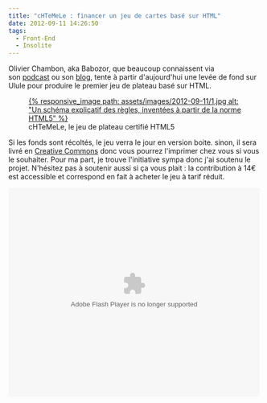 ```yaml
---
title: "cHTeMeLe : financer un jeu de cartes basé sur HTML"
date: 2012-09-11 14:26:50
tags:
  - Front-End
  - Insolite
---
```


Olivier Chambon, aka Babozor, que beaucoup connaissent via son [podcast](http://www.lagrottedubarbu.com/) ou son [blog](http://www.travailleursduweb.com/), tente à partir d'aujourd'hui une levée de fond sur Ulule pour produire le premier jeu de plateau basé sur HTML.

<!-- more -->

<figure>
<a data-featherlight="image" href="/assets/images/2012-09-11/1.jpg" title="Voir en plus grand">
      {% responsive_image path: assets/images/2012-09-11/1.jpg alt: "Un schéma explicatif des règles, inventées à partir de la norme HTML5" %}
  </a>
  <figcaption>cHTeMeLe, le jeu de plateau certifié HTML5</figcaption>
</figure>

Si les fonds sont récoltés, le jeu verra le jour en version boite. sinon, il sera livré en [Creative Commons](http://creativecommons.org/licenses/by-nc/3.0/fr/ "Creative Commons (CC BY-NC 3.0)") donc vous pourrez l'imprimer chez vous si vous le souhaiter. Pour ma part, je trouve l'initiative sympa donc j'ai soutenu le projet. N'hésitez pas à soutenir aussi si ça vous plait&nbsp;: la contribution à 14€ est accessible et correspond en fait à acheter le jeu à tarif réduit.

<object width="500" height="415" classid="clsid:d27cdb6e-ae6d-11cf-96b8-444553540000" codebase="//download.macromedia.com/pub/shockwave/cabs/flash/swflash.cab#version=6,0,40,0"><param name="flashvars" value="src=//fr.ulule.com/chtemele/widget.xml" /><param name="wmode" value="transparent" /><param name="allowFullScreen" value="true" /><param name="allowscriptaccess" value="always" /><param name="src" value="//static.ulule.me/site/img/widget.swf" /><param name="allowfullscreen" value="true" /><embed width="500" height="415" type="application/x-shockwave-flash" src="//static.ulule.me/site/img/widget.swf" flashvars="src=//fr.ulule.com/chtemele/widget.xml" wmode="transparent" allowFullScreen="true" allowscriptaccess="always" allowfullscreen="true" /></object>

